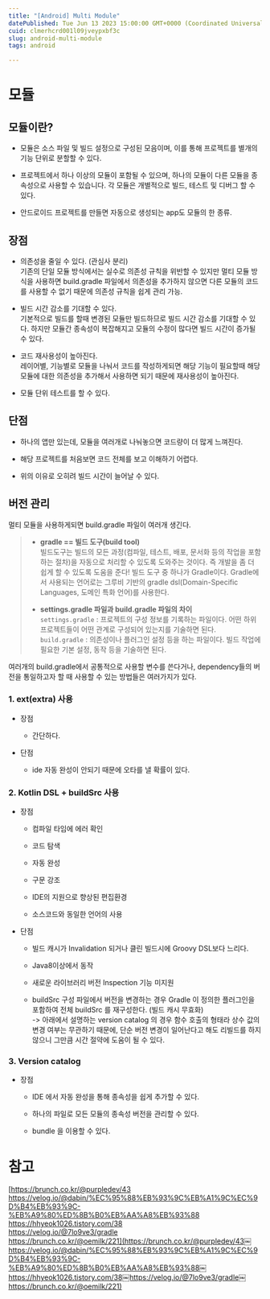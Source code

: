 ```yaml
---
title: "[Android] Multi Module"
datePublished: Tue Jun 13 2023 15:00:00 GMT+0000 (Coordinated Universal Time)
cuid: clmerhcrd001l09jveypxbf3c
slug: android-multi-module
tags: android

---
```


# 모듈

## 모듈이란?

* 모듈은 소스 파일 및 빌드 설정으로 구성된 모음이며, 이를 통해 프로젝트를 별개의 기능 단위로 분할할 수 있다.
    
* 프로젝트에서 하나 이상의 모듈이 포함될 수 있으며, 하나의 모듈이 다른 모듈을 종속성으로 사용할 수 있습니다. 각 모듈은 개별적으로 빌드, 테스트 및 디버그 할 수 있다.
    
* 안드로이드 프로젝트를 만들면 자동으로 생성되는 app도 모듈의 한 종류.
    

## 장점

* 의존성을 줄일 수 있다. (관심사 분리)  
    기존의 단일 모듈 방식에서는 실수로 의존성 규칙을 위반할 수 있지만 멀티 모듈 방식을 사용하면 build.gradle 파일에서 의존성을 추가하지 않으면 다른 모듈의 코드를 사용할 수 없기 때문에 의존성 규칙을 쉽게 관리 가능.
    
* 빌드 시간 감소를 기대할 수 있다.  
    기본적으로 빌드를 할때 변경된 모듈만 빌드하므로 빌드 시간 감소를 기대할 수 있다. 하지만 모듈간 종속성이 복잡해지고 모듈의 수정이 많다면 빌드 시간이 증가될 수 있다.
    
* 코드 재사용성이 높아진다.  
    레이어별, 기능별로 모듈을 나눠서 코드를 작성하게되면 해당 기능이 필요할때 해당 모듈에 대한 의존성을 추가해서 사용하면 되기 때문에 재사용성이 높아진다.
    
* 모듈 단위 테스트를 할 수 있다.
    

## 단점

* 하나의 앱만 있는데, 모듈을 여러개로 나눠놓으면 코드량이 더 많게 느껴진다.
    
* 해당 프로젝트를 처음보면 코드 전체를 보고 이해하기 어렵다.
    
* 위의 이유로 오히려 빌드 시간이 늘어날 수 있다.
    

## 버전 관리

멀티 모듈을 사용하게되면 build.gradle 파일이 여러개 생긴다.

> * **gradle == 빌드 도구(build tool)**  
>     빌드도구는 빌드의 모든 과정(컴파일, 테스트, 배포, 문서화 등의 작업을 포함하는 절차)을 자동으로 처리할 수 있도록 도와주는 것이다. 즉 개발을 좀 더 쉽게 할 수 있도록 도움을 준다! 빌드 도구 중 하나가 Gradle이다. Gradle에서 사용되는 언어로는 그루비 기반의 gradle dsl(Domain-Specific Languages, 도메인 특화 언어)를 사용한다.
>     
> * **settings.gradle 파일과 build.gradle 파일의 차이**  
>     `settings.gradle` : 프로젝트의 구성 정보를 기록하는 파일이다. 어떤 하위 프로젝트들이 어떤 관계로 구성되어 있는지를 기술하면 된다.  
>     `build.gradle` : 의존성이나 플러그인 설정 등을 하는 파일이다. 빌드 작업에 필요한 기본 설정, 동작 등을 기술하면 된다.
>     

여러개의 build.gradle에서 공통적으로 사용할 변수를 쓴다거나, dependency들의 버전을 통일하고자 할 때 사용할 수 있는 방법들은 여러가지가 있다.

### 1\. ext(extra) 사용

* 장점
    
    * 간단하다.
        
* 단점
    
    * ide 자동 완성이 안되기 때문에 오타를 낼 확률이 있다.
        

### 2\. Kotlin DSL + buildSrc 사용

* 장점
    
    * 컴파일 타임에 에러 확인
        
    
    * 코드 탐색
        
    * 자동 완성
        
    * 구문 강조
        
    * IDE의 지원으로 향상된 편집환경
        
    * 소스코드와 동일한 언어의 사용
        
* 단점
    
    * 빌드 캐시가 Invalidation 되거나 클린 빌드시에 Groovy DSL보다 느리다.
        
    * Java8이상에서 동작
        
    * 새로운 라이브러리 버전 Inspection 기능 미지원
        
    * buildSrc 구성 파일에서 버전을 변경하는 경우 Gradle 이 정의한 플러그인을 포함하여 전체 buildSrc 를 재구성한다. (빌드 캐시 무효화)  
        \-&gt; 아래에서 설명하는 version catalog 의 경우 함수 호출의 형태라 상수 값의 변경 여부는 무관하기 때문에, 단순 버전 변경이 일어난다고 해도 리빌드를 하지 않으니 그만큼 시간 절약에 도움이 될 수 있다.
        

### 3\. Version catalog

* 장점
    
    * IDE 에서 자동 완성을 통해 종속성을 쉽게 추가할 수 있다.
        
    * 하나의 파일로 모든 모듈의 종속성 버전을 관리할 수 있다.
        
    * bundle 을 이용할 수 있다.
        

# 참고

[https://brunch.co.kr/@purpledev/43  
https://velog.io/@dabin/%EC%95%88%EB%93%9C%EB%A1%9C%EC%9D%B4%EB%93%9C-%EB%A9%80%ED%8B%B0%EB%AA%A8%EB%93%88  
https://hhyeok1026.tistory.com/38  
https://velog.io/@7lo9ve3/gradle  
https://brunch.co.kr/@oemilk/221](https://brunch.co.kr/@purpledev/43￼https://velog.io/@dabin/%EC%95%88%EB%93%9C%EB%A1%9C%EC%9D%B4%EB%93%9C-%EB%A9%80%ED%8B%B0%EB%AA%A8%EB%93%88￼https://hhyeok1026.tistory.com/38￼https://velog.io/@7lo9ve3/gradle￼https://brunch.co.kr/@oemilk/221)